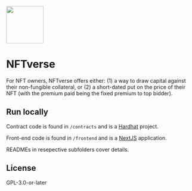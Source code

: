 <img src="https://demo.nftverse.org/vectors/logo.svg" width="100" />

# NFTverse

For NFT owners, NFTverse offers either: (1) a way to draw capital against their non-fungible collateral, or (2) a short-dated put on the price of their NFT (with the premium paid being the fixed premium to top bidder).


## Run locally

Contract code is found in `/contracts` and is a [Hardhat](https://hardhat.org/) project.

Front-end code is found in `/frontend` and is a [NextJS](https://nextjs.org) application.

READMEs in resepective subfolders cover details.

## License

GPL-3.0-or-later
